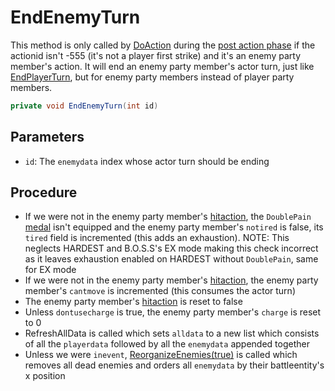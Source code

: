 # EndEnemyTurn
This method is only called by [DoAction](Action%20coroutines/DoAction.md) during the [post action phase](Action%20coroutines/DoAction.md#post-action) if the actionid isn't -555 (it's not a player first strike) and it's an enemy party member's action. It will end an enemy party member's actor turn, just like [EndPlayerTurn](EndPlayerTurn.md), but for enemy party members instead of player party members.

```cs
private void EndEnemyTurn(int id)
```

## Parameters

- `id`: The `enemydata` index whose actor turn should be ending

## Procedure

- If we were not in the enemy party member's [hitaction](../Actors%20states/Enemy%20features.md#hitaction), the `DoublePain` [medal](../../Enums%20and%20IDs/Medal.md) isn't equipped and the enemy party member's `notired` is false, its `tired` field is incremented (this adds an exhaustion). NOTE: This neglects HARDEST and B.O.S.S's EX mode making this check incorrect as it leaves exhaustion enabled on HARDEST without `DoublePain`, same for EX mode
- If we were not in the enemy party member's [hitaction](../Actors%20states/Enemy%20features.md#hitaction), the enemy party member's `cantmove` is incremented (this consumes the actor turn)
- The enemy party member's [hitaction](../Actors%20states/Enemy%20features.md#hitaction) is reset to false
- Unless `dontusecharge` is true, the enemy party member's `charge` is reset to 0
- RefreshAllData is called which sets `alldata` to a new list which consists of all the `playerdata` followed by all the `enemydata` appended together
- Unless we were `inevent`, [ReorganizeEnemies(true)](../Actors%20states/Enemy%20party%20members/ReorganizeEnemies.md) is called which removes all dead enemies and orders all `enemydata` by their battleentity's x position
